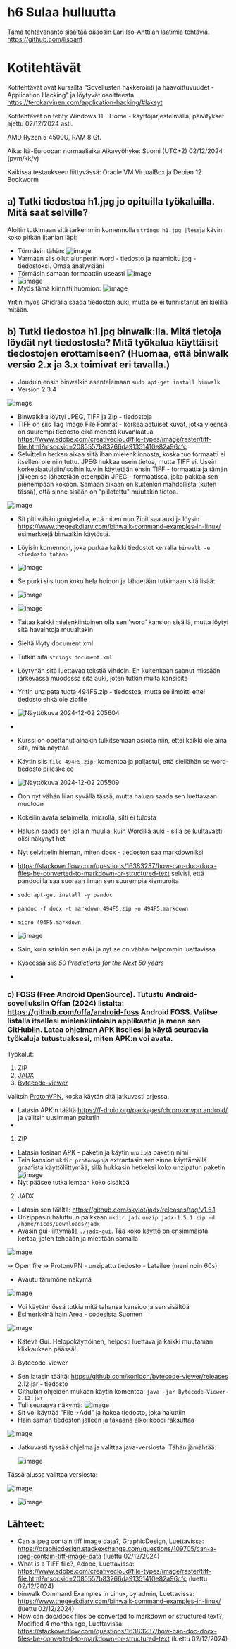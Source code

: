 # h6 Sulaa hulluutta
Tämä tehtävänanto sisältää pääosin Lari Iso-Anttilan laatimia tehtäviä. https://github.com/lisoant

# Kotitehtävät
Kotitehtävät ovat kurssilta "Sovellusten hakkerointi ja haavoittuvuudet - Application Hacking" ja löytyvät osoitteesta https://terokarvinen.com/application-hacking/#laksyt

Kotitehtävät on tehty Windows 11 - Home - käyttöjärjestelmällä, päivitykset ajettu 02/12/2024 asti.

AMD Ryzen 5 4500U, RAM 8 Gt.

Aika: Itä-Euroopan normaaliaika Aikavyöhyke: Suomi (UTC+2) 02/12/2024 (pvm/kk/v)

Kaikissa testaukseen liittyvässä:
Oracle VM VirtualBox ja Debian 12 Bookworm

## a) Tutki tiedostoa h1.jpg jo opituilla työkaluilla. Mitä saat selville?

Aloitin tutkimaan sitä tarkemmin komennolla ```strings h1.jpg |less```ja kävin koko pitkän litanian läpi:
- Törmäsin tähän:  ![image](https://github.com/user-attachments/assets/e522102b-c29d-46aa-8429-39f4efc5a587)
- Varmaan siis ollut alunperin word - tiedosto ja naamioitu jpg - tiedostoksi. Omaa analyysiäni
- Törmäsin samaan formaattiin useasti ![image](https://github.com/user-attachments/assets/70c75830-db39-4f1f-b159-a42835e75935)
- ![image](https://github.com/user-attachments/assets/5a52a02c-3778-4ad9-90b4-bd267d0626be)
- Myös tämä kiinnitti huomion: ![image](https://github.com/user-attachments/assets/7db2e8f0-e7ab-4703-bfc5-ff3afe6c250b)

Yritin myös Ghidralla saada tiedoston auki, mutta se ei tunnistanut eri kielillä mitään.


## b) Tutki tiedostoa h1.jpg binwalk:lla. Mitä tietoja löydät nyt tiedostosta? Mitä työkalua käyttäisit tiedostojen erottamiseen? (Huomaa, että binwalk versio 2.x ja 3.x toimivat eri tavalla.)

- Jouduin ensin binwalkin asentelemaan ```sudo apt-get install binwalk```
- Version 2.3.4

![image](https://github.com/user-attachments/assets/3f3bb1b0-555e-4f19-aece-58eb0a2bb2e2)

- Binwalkilla löytyi JPEG, TIFF ja Zip - tiedostoja
- TIFF on siis Tag Image File Format - korkealaatuiset kuvat, jotka yleensä on suurempi tiedosto eikä menetä kuvanlaatua https://www.adobe.com/creativecloud/file-types/image/raster/tiff-file.html?msockid=2085557b83266da91351410e82a96cfc
- Selvittelin hetken aikaa siitä ihan mielenkiinnosta, koska tuo formaatti ei itselleni ole niin tuttu. JPEG hukkaa usein tietoa, mutta TIFF ei. Usein korkealaatuisiin/isoihin kuviin käytetään ensin TIFF - formaattia ja tämän jälkeen se lähetetään eteenpäin JPEG - formaatissa, joka pakkaa sen pienempään kokoon. Samaan aikaan on kuitenkin mahdollista (kuten tässä), että sinne sisään on "piilotettu" muutakin tietoa.


![image](https://github.com/user-attachments/assets/64b821c4-26ee-49bc-a55b-61a8dcfab93c)

- Sit piti vähän googletella, että miten nuo Zipit saa auki ja löysin https://www.thegeekdiary.com/binwalk-command-examples-in-linux/ esimerkkejä binwalkin käytöstä.
- Löyisin komennon, joka purkaa kaikki tiedostot kerralla ```binwalk -e <tiedosto tähän>```
- ![image](https://github.com/user-attachments/assets/fd347885-495e-42e4-a76b-21fbb83aa49e)
- Se purki siis tuon koko hela hoidon ja lähdetään tutkimaan sitä lisää:
- ![image](https://github.com/user-attachments/assets/ea432430-e1ba-477b-b1d5-1d4f1d59c68d)

- ![image](https://github.com/user-attachments/assets/ed192638-42b4-49ae-a78e-0b9565f8e9ce)

 - Taitaa kaikki mielenkiintoinen olla sen 'word' kansion sisällä, mutta löytyi sitä havaintoja muualtakin
 - Sieltä löyty document.xml
 - Tutkin sitä ```strings document.xml```
 - Löytyhän sitä luettavaa tekstiä vihdoin. En kuitenkaan saanut missään järkevässä muodossa sitä auki, joten tutkin muita kansioita
 - Yritin unzipata tuota 494FS.zip - tiedostoa, mutta se ilmoitti ettei tiedosto ehkä ole zipfile
- ![Näyttökuva 2024-12-02 205604](https://github.com/user-attachments/assets/5439b7e4-af98-4496-a588-9dd16efe331e)
 - 
 - Kurssi on opettanut ainakin tulkitsemaan asioita niin, ettei kaikki ole aina sitä, miltä näyttää
 - Käytin siis ```file 494FS.zip```- komentoa ja paljastui, että siellähän se word-tiedosto piileskelee
- ![Näyttökuva 2024-12-02 205509](https://github.com/user-attachments/assets/db6720d6-7da8-4078-91bd-9afc4832aa25)
- Oon nyt vähän liian syvällä tässä, mutta haluan saada sen luettavaan muotoon
- Kokeilin avata selaimella, microlla, silti ei tulosta
- Halusin saada sen jollain muulla, kuin Wordillä auki - sillä se luultavasti olisi näkynyt heti
- Nyt selvittelin hieman, miten docx - tiedoston saa markdowniksi
- https://stackoverflow.com/questions/16383237/how-can-doc-docx-files-be-converted-to-markdown-or-structured-text selvisi, että pandocilla saa suoraan ilman sen suurempia kiemuroita
- ```sudo apt-get install -y pandoc```
- ```pandoc -f docx -t markdown 494F5.zip -o 494F5.markdown```
- ```micro 494F5.markdown```
- ![image](https://github.com/user-attachments/assets/10ae4d70-2c4b-410b-a66f-1f7f3825ccdf)
- Sain, kuin sainkin sen auki ja nyt se on vähän helpommin luettavissa
- Kyseessä siis *50 Predictions for the Next 50 years*
- 

### c) FOSS (Free Android OpenSource). Tutustu Android-sovelluksiin Offan (2024) listalta: https://github.com/offa/android-foss Android FOSS. Valitse listalla itsellesi mielenkiintoisin applikaatio ja mene sen GitHubiin. Lataa ohjelman APK itsellesi ja käytä seuraavia työkaluja tutustuaksesi, miten APK:n voi avata.

Työkalut:
1. ZIP
2. [JADX](https://github.com/skylot/jadx)
3. [Bytecode-viewer](https://github.com/Konloch/bytecode-viewer/)

Valitsin [ProtonVPN](https://github.com/ProtonVPN/android-app), koska käytän sitä jatkuvasti arjessa.
 - Latasin APK:n täältä https://f-droid.org/packages/ch.protonvpn.android/ ja valitsin uusimman paketin
- 

1. ZIP
- Latasin tosiaan APK - paketin ja käytin ```unzip```ja paketin nimi
- Tein kansion ```mkdir protonvpn```ja extractasin sen sinne käyttämällä graafista käyttöliittymää, sillä hukkasin hetkeksi koko unzipatun paketin
  ![image](https://github.com/user-attachments/assets/6209a9e7-ee84-45e3-8904-0410d5e44905)
- Nyt pääsee tutkailemaan koko sisältöä


2. JADX 
- Latasin sen täältä: https://github.com/skylot/jadx/releases/tag/v1.5.1
- Unzippasin haluttuun paikkaan ```mkdir jadx``` ```unzip jadx-1.5.1.zip -d /home/nicos/Downloads/jadx```
- Avasin gui-liittymällä ```./jadx-gui```. Tää koko käyttö on ensimmäistä kertaa, joten tehdään ja mietitään samalla

![image](https://github.com/user-attachments/assets/564a8185-0eb6-47fc-88af-a91c26f27912)

-> Open file -> ProtonVPN - unzipattu tiedosto - Latailee (meni noin 60s)
- Avautu tämmöne näkymä

![image](https://github.com/user-attachments/assets/6757391e-8edf-4fbf-89a4-8520ae7d1dea)

- Voi käytännössä tutkia mitä tahansa kansioo ja sen sisältöä
- Esimerkkinä hain Area - codesista Suomen

![image](https://github.com/user-attachments/assets/11702751-8cd8-49e0-8366-03e288061902)

- Kätevä Gui. Helppokäyttöinen, helposti luettava ja kaikki muutaman klikkauksen päässä!


3. Bytecode-viewer
- Sen latasin täältä: https://github.com/konloch/bytecode-viewer/releases 2.12.jar - tiedosto
- Githubin ohjeiden mukaan käytin komentoa: ```java -jar Bytecode-Viewer-2.12.jar```
- Tuli seuraava näkymä:
![image](https://github.com/user-attachments/assets/233db59d-b770-43bb-8a3e-a835c2db91e6)
- Sit voi käyttää "File->Add" ja hakea tiedosto, joka haluttiin
- Hain saman tiedoston jälleen ja takaana alkoi koodi raksuttaa

![image](https://github.com/user-attachments/assets/f31f5882-655e-40b3-814b-b09e68b00701)

- Jatkuvasti tyssää ohjelma ja valittaa java-versiosta. Tähän jämähtää:

  ![image](https://github.com/user-attachments/assets/5c37dcaa-918b-4536-b929-d4a7755419d4)

Tässä alussa valittaa versiosta: 

![image](https://github.com/user-attachments/assets/1575b60d-ab1f-42cf-9498-5119dc68ddb7)


- ![image](https://github.com/user-attachments/assets/69be0b70-0e8c-4a7d-bbd4-b7683df14582)



## Lähteet:

- Can a jpeg contain tiff image data?, GraphicDesign, Luettavissa: https://graphicdesign.stackexchange.com/questions/109705/can-a-jpeg-contain-tiff-image-data (luettu 02/12/2024)
- What is a TIFF file?, Adobe, Luettavissa: https://www.adobe.com/creativecloud/file-types/image/raster/tiff-file.html?msockid=2085557b83266da91351410e82a96cfc (luettu 02/12/2024)
- binwalk Command Examples in Linux, by admin, Luettavissa: https://www.thegeekdiary.com/binwalk-command-examples-in-linux/ (luettu 02/12/2024)
- How can doc/docx files be converted to markdown or structured text?, Modified 4 months ago, Luettavissa: https://stackoverflow.com/questions/16383237/how-can-doc-docx-files-be-converted-to-markdown-or-structured-text (luettu 02/12/2024)
